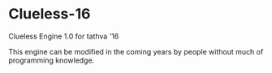 # Clueless-16
Clueless Engine 1.0 for tathva '16

This engine can be modified in the coming years by people without much of programming knowledge.
